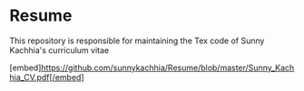 # Resume
This repository is responsible for maintaining the Tex code of Sunny Kachhia's curriculum vitae

[embed]https://github.com/sunnykachhia/Resume/blob/master/Sunny_Kachhia_CV.pdf[/embed]
